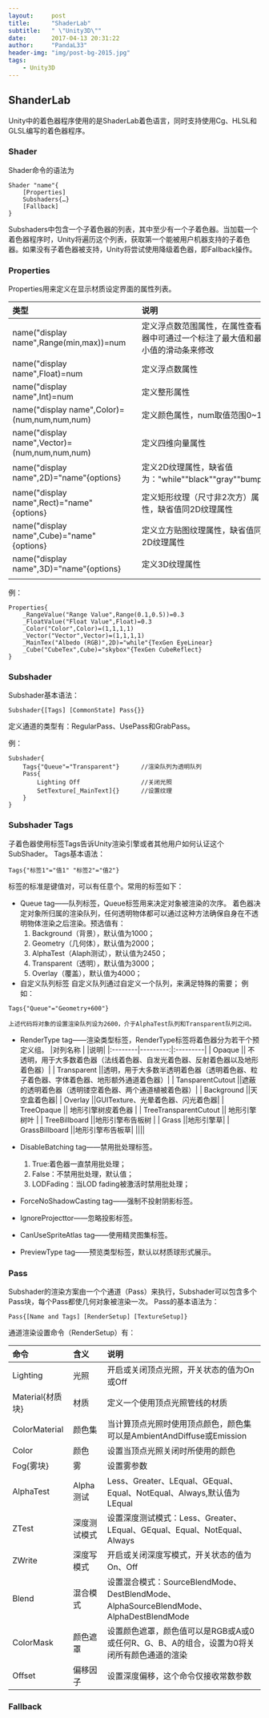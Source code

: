 ```yaml
---
layout:     post
title:      "ShaderLab"
subtitle:   " \"Unity3D\""
date:       2017-04-13 20:31:22
author:     "PandaL33"
header-img: "img/post-bg-2015.jpg"
tags:
    - Unity3D
---
```

## ShanderLab

Unity中的着色器程序使用的是ShaderLab着色语言，同时支持使用Cg、HLSL和GLSL编写的着色器程序。

### Shader

Shader命令的语法为
```
Shader "name"{
    [Properties]
    Subshaders{…}
    [Fallback]
}
```

Subshaders中包含一个子着色器的列表，其中至少有一个子着色器。当加载一个着色器程序时，Unity将遍历这个列表，获取第一个能被用户机器支持的子着色器。如果没有子着色器被支持，Unity将尝试使用降级着色器，即Fallback操作。

### Properties
Properties用来定义在显示材质设定界面的属性列表。 

|类型    | |说明| 
|:--------|---------:|:---------|
| name("display name",Range(min,max))=num  || 定义浮点数范围属性，在属性查看器中可通过一个标注了最大值和最小值的滑动条来修改|
| name("display name",Float)=num  ||定义浮点数属性| 
| name("display name",Int)=num  ||定义整形属性| 
| name("display name",Color)=(num,num,num,num)  ||定义颜色属性，num取值范围0~1| 
| name("display name",Vector)=(num,num,num,num) ||定义四维向量属性| 
| name("display name",2D)="name"{options}   ||定义2D纹理属性，缺省值为："while""black""gray""bump"| 
| name("display name",Rect)="name"{options}  ||定义矩形纹理（尺寸非2次方）属性，缺省值同2D纹理属性| 
| name("display name",Cube)="name"{options}  ||定义立方贴图纹理属性，缺省值同2D纹理属性| 
| name("display name",3D)="name"{options}  ||定义3D纹理属性| 
||||

例：
```
Properties{
    _RangeValue("Range Value",Range(0.1,0.5))=0.3
    _FloatValue("Float Value",Float)=0.3
    _Color("Color",Color)=(1,1,1,1)
    _Vector("Vector",Vector)=(1,1,1,1)
    _MainTex("Albedo (RGB)",2D)="while"{TexGen EyeLinear}
    _Cube("CubeTex",Cube)="skybox"{TexGen CubeReflect}
}
```

### Subshader
Subshader基本语法：
```
Subshader{[Tags] [CommonState] Pass{}}
```
定义通道的类型有：RegularPass、UsePass和GrabPass。

例：
```
Subshader{
    Tags{"Queue"="Transparent"}      //渲染队列为透明队列
    Pass{
        Lighting Off                 //关闭光照
        SetTexture[_MainText]{}      //设置纹理
    }
}
```

### Subshader Tags
子着色器使用标签Tags告诉Unity渲染引擎或者其他用户如何认证这个SubShader。
Tags基本语法：
```
Tags{"标签1"="值1" "标签2"="值2"}
```
标签的标准是键值对，可以有任意个。常用的标签如下：
- Queue tag——队列标签，Queue标签用来决定对象被渲染的次序。 着色器决定对象所归属的渲染队列，任何透明物体都可以通过这种方法确保自身在不透明物体渲染之后渲染。预选值有：
    1. Background（背景），默认值为1000；
    2. Geometry（几何体），默认值为2000；
    3. AlphaTest（Alaph测试），默认值为2450；
    4. Transparent（透明），默认值为3000；
    5. Overlay（覆盖），默认值为4000；
- 自定义队列标签
自定义队列通过自定义一个队列，来满足特殊的需要；
例如：
```
Tags{"Queue"="Geometry+600"}
```

    上述代码将对象的设置渲染队列设为2600，介于AlphaTest队列和Transparent队列之间。
- RenderType tag——渲染类型标签，RenderType标签将着色器分为若干个预定义组。
|对列名称    | |说明| 
|:--------|---------:|:---------|
| Opaque  || 不透明，用于大多数着色器（法线着色器、自发光着色器、反射着色器以及地形着色器）|
| Transparent  ||透明，用于大多数半透明着色器（透明着色器、粒子着色器、字体着色器、地形额外通道着色器）| 
| TansparentCutout  ||遮蔽的透明着色器（透明镂空着色器、两个通道植被着色器）| 
| Background  ||天空盒着色器| 
| Overlay ||GUITexture、光晕着色器、闪光着色器| 
| TreeOpaque || 地形引擎树皮着色器 | 
| TreeTransparentCutout || 地形引擎树叶 | 
| TreeBillboard ||地形引擎布告板树 | 
| Grass ||地形引擎草| 
| GrassBillboard ||地形引擎布告板草| 
||||

- DisableBatching tag——禁用批处理标签。
    1. True:着色器一直禁用批处理；
    2. False：不禁用批处理，默认值；
    3. LODFading：当LOD fading被激活时禁用批处理；
- ForceNoShadowCasting tag——强制不投射阴影标签。
- IgnoreProjecttor——忽略投影标签。
- CanUseSpriteAtlas tag——使用精灵图集标签。
- PreviewType tag——预览类型标签，默认以材质球形式展示。

### Pass
Subshader的渲染方案由一个个通道（Pass）来执行，Subshader可以包含多个Pass块，每个Pass都使几何对象被渲染一次。
Pass的基本语法为：
```
Pass{[Name and Tags] [RenderSetup] [TextureSetup]}
```
通道渲染设置命令（RenderSetup）有：

|命令    |含义 |说明| 
|:--------|:---------|:---------|
| Lighting  |光照| 开启或关闭顶点光照，开关状态的值为On或Off|
| Material{材质块}  |材质|定义一个使用顶点光照管线的材质| 
| ColorMaterial  |颜色集|当计算顶点光照时使用顶点颜色，颜色集可以是AmbientAndDiffuse或Emission| 
| Color  |颜色|设置当顶点光照关闭时所使用的颜色| 
| Fog{雾块} |雾|设置雾参数| 
| AlphaTest |Alpha测试| Less、Greater、LEqual、GEqual、Equal、NotEqual、Always,默认值为LEqual | 
| ZTest |深度测试模式| 设置深度测试模式：Less、Greater、LEqual、GEqual、Equal、NotEqual、Always| 
| ZWrite |深度写模式|开启或关闭深度写模式，开关状态的值为On、Off | 
| Blend |混合模式|设置混合模式：SourceBlendMode、DestBlendMode、AlphaSourceBlendMode、AlphaDestBlendMode| 
| ColorMask |颜色遮罩|设置颜色遮罩，颜色值可以是RGB或A或0或任何R、G、B、A的组合，设置为0将关闭所有颜色通道的渲染| 
| Offset |偏移因子|设置深度偏移，这个命令仅接收常数参数| 

### Fallback

